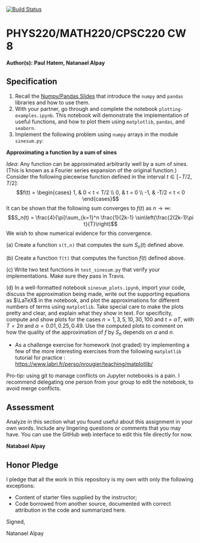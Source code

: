[![Build Status](https://travis-ci.com/chapman-phys220-2018f/cw08-original-team-name.svg?branch=master)](https://travis-ci.com/chapman-phys220-2018f/cw08-original-team-name)
# PHYS220/MATH220/CPSC220 CW 8

**Author(s):** **Paul Hatem, Natanael Alpay**

## Specification

1. Recall the [Numpy/Pandas Slides](http://slides.com/profdressel/numpy-and-pandas-overview/) that introduce the `numpy` and `pandas` libraries and how to use them.
1. With your partner, go through and complete the notebook `plotting-examples.ipynb`. This notebook will demonstrate the implementation of useful functions, and how to plot them using `matplotlib`, `pandas`, and `seaborn`.
1. Implement the following problem using `numpy` arrays in the module ```sinesum.py```:

  **Approximating a function by a sum of sines**

  *Idea:* Any function can be approximated arbitrarily well by a sum of sines. (This is known as a Fourier series expansion of the original function.) Consider the following piecewise function defined in the interval $t\in[-T/2,T/2]$:
  $$f(t) = \begin{cases}
             1, & 0 < t < T/2 \\
             0, & t = 0 \\
             -1, & -T/2 < t < 0
           \end{cases}$$
  It can be shown that the following sum converges to $f(t)$ as $n\to\infty$:
  $$S_n(t) = \frac{4}{\pi}\sum_{k=1}^n \frac{1}{2k-1} \sin\left(\frac{2(2k-1)\pi t}{T}\right)$$
  We wish to show numerical evidence for this convergence.

  (a) Create a function `s(t,n)` that computes the sum $S_n(t)$ defined above.

  (b) Create a function `f(t)` that computes the function $f(t)$ defined above.
  
  (c) Write two test functions in `test_sinesum.py` that verify your implementations. Make sure they pass in Travis.
  
  (d) In a well-formatted notebook `sinesum_plots.ipynb`, import your code, discuss the approximation being made, write out the supporting equations as $\LaTeX$ in the notebook, and plot the approximations for different numbers of terms using `matplotlib`. Take special care to make the plots pretty and clear, and explain what they show in text. For specificity, compute and show plots for the cases $n = 1, 3, 5, 10, 30, 100$ and $t = \alpha T$, with $T = 2\pi$ and $\alpha = 0.01, 0.25, 0.49$. Use the computed plots to comment on how the quality of the approximation of $f$ by $S_n$ depends on $\alpha$ and $n$.
  - As a challenge exercise for homework (not graded) try implementing a few of the more interesting exercises from the following `matplotlib` tutorial for practice : https://www.labri.fr/perso/nrougier/teaching/matplotlib/

Pro-tip: using git to manage conflicts on Jupyter notebooks is a pain. I recommend delegating one person from your group to edit the notebook, to avoid merge conflicts.

## Assessment

Analyze in this section what you found useful about this assignment in your own words. Include any lingering questions or comments that you may have. You can use the GitHub web interface to edit this file directly for now.

**Natabael Alpay**

## Honor Pledge

I pledge that all the work in this repository is my own with only the following exceptions:

* Content of starter files supplied by the instructor;
* Code borrowed from another source, documented with correct attribution in the code and summarized here.

Signed,

Natanael Alpay



